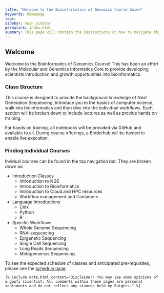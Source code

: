 ```yaml
---
title: "Welcome to the Bioinformatics of Genomics Course Guide"
keywords: homepage
tags: 
sidebar: main_sidebar
permalink: index.html
summary: This page will contain the instructions on how to navigate this site as well as connect to your topic-specific courses. 
---
```


## Welcome
Welcome to the Bioinformatics of Genomics Course! This has been an effort by the Molecular and Genomics Informatics Core to provide developing scientists introduction and growth opportunities into bioinformatics. 

### Class Structure
This course is designed to provide the background knowledge of Next Generation Sequencing, introduce you to the basics of computer science, walk into bioinformatics and then dive into the individual workflows. Each section will be broken down to include lectures as well as provide hands on training. 

For hands on training, all notebooks will be provided via GitHub and available to all. During course offerings, a Binderhub will be hosted to enable live execution. 

### Finding Individual Courses
Invidual courses can be found in the top navigation bar. They are broken down as:
* Introduction Classes
    * Introduction to NGS
    * Introduction to Bioinformatics
    * Introduction to Cloud and HPC resources
    * Workflow management and Containers
* Language Introductions
    * Unix
    * Python
    * R
* Specific Workflows
    * Whole Genome Sequencing
    * RNA-sequencing
    * Epigenetic Sequencing
    * Single Cell Sequencing
    * Long Reads Sequencing
    * Metagenomics Sequencing

To see the expected schedule of classes and anticipated pre-requisites, please see the [schedule page](schedule.html). 

    {% include note.html content="Disclaimer: You may see some opinions of a goofy scientist. All comments within these pages are personal sentiments and do not reflect any stances held by Rutgers." %}